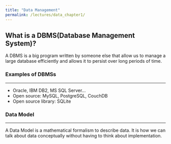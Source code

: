 ```yaml
---
title: "Data Management"
permalink: /lectures/data_chapter1/
---
```


## What is a DBMS(Database Management System)?

A DBMS is a big program written by someone else that allow us to manage a large database efficiently and allows it to persist over long periods of time.

### Examples of DBMSs

---

- Oracle, IBM DB2, MS SQL Server...
- Open source: MySQL, PostgreSQL, CouchDB
- Open source library: SQLite

### Data Model

---

A Data Model is a mathematical formalism to describe data. It is how we can talk about data conceptually without having to think about implementation.
